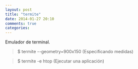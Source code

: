 ```yaml
---
layout: post
title: "termite"
date: 2014-01-27 20:10
comments: true
categories: 
---
```

Emulador de terminal.

>$ termite --geometry=900x150 (Especificando medidas)

>$ termite -e htop (Ejecutar una aplicación)

